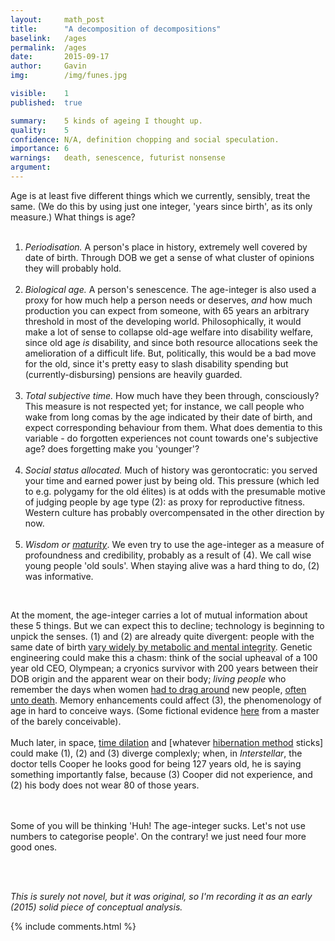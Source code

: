 ```yaml
---
layout:     math_post
title:      "A decomposition of decompositions"
baselink:   /ages
permalink:  /ages
date:       2015-09-17
author:     Gavin   
img:        /img/funes.jpg

visible:    1
published:  true

summary:    5 kinds of ageing I thought up.
quality:    5
confidence: N/A, definition chopping and social speculation.
importance: 6
warnings:   death, senescence, futurist nonsense
argument:	
---
```


<!-- <a href="//1.bp.blogspot.com/-oixuuxzYu2g/VfrdneIrHeI/AAAAAAAACYQ/zWEhItNKM0M/s1600/book1.jpg" imageanchor="1" style="margin-left: 1em; margin-right: 1em;"><img border="0" height="400" src="//1.bp.blogspot.com/-oixuuxzYu2g/VfrdneIrHeI/AAAAAAAACYQ/zWEhItNKM0M/s400/book1.jpg" width="374"></a> -->

Age is at least five different things which we currently, sensibly, treat the same. (We do this by using just one integer, 'years since birth', as its only measure.) What things is age?<br />
<br />
<ol>
	<li><i>Periodisation.</i> A person's place in history, extremely well covered by date of birth. Through DOB we get a sense of what cluster of opinions they will probably hold.</li>
<br />
	<li><i>Biological age.</i> A person's senescence. The age-integer is also used a proxy for how much help a person needs or deserves, <i>and</i> how much production you can expect from someone, with 65 years an arbitrary threshold in most of the developing world. Philosophically, it would make a lot of sense to collapse old-age welfare into disability welfare, since old age <i>is</i> disability, and since both resource allocations seek the amelioration of a difficult life. But, politically, this would be a bad move for the old, since it's pretty easy to slash disability spending but (currently-disbursing) pensions are heavily guarded.</li>
<br />
	<li><i>Total subjective time.</i> How much have they been through, consciously? This measure is not respected yet; for instance, we call people who wake from long comas by the age indicated by their date of birth, and expect corresponding behaviour from them. What does dementia to this variable - do forgotten experiences not count towards one's subjective age? does forgetting make you 'younger'? </li>
<br />
	<li><i>Social status allocated.</i> Much of history was gerontocratic: you served your time and earned power just by being old. This pressure (which led to e.g. polygamy for the old élites) is at odds with the presumable motive of judging people by age type (2): as proxy for reproductive fitness. Western culture has probably overcompensated in the other direction by now.</li>
<br />
	<li><i>Wisdom or <a href="http://i-am-on-the-internet.tumblr.com/post/127591500573/emotional-maturity-emotional-maturity-is-a">maturity</a></i>. We even try to use the age-integer as a measure of profoundness and credibility, probably as a result of (4). We call wise young people 'old souls'. When staying alive was a hard thing to do, (2) was informative.</li>
</ol>
<br />


At the moment, the age-integer carries a lot of mutual information about these 5 things. But we can expect this to decline; technology is beginning to unpick the senses. (1) and (2) are already quite divergent: people with the same date of birth <a href="http://www.independent.co.uk/life-style/health-and-families/health-news/scientists-develop-blood-test-that-estimates-how-quickly-people-age--and-their-risk-of-alzheimers-10488850.html">vary widely by metabolic and mental integrity</a>. Genetic engineering could make this a chasm: think of the social upheaval of a 100 year old CEO, Olympean; a cryonics survivor with 200 years between their DOB origin and the apparent wear on their body; <i>living people</i> who remember the days when women <a href="https://en.wikipedia.org/wiki/Artificial_uterus">had to drag around</a> new people, <a href="http://data.worldbank.org/indicator/SH.STA.MMRT">often unto death</a>. Memory enhancements could affect (3), the phenomenology of age in hard to conceive ways. (Some fictional evidence <a href="https://en.wikipedia.org/wiki/Funes_the_Memorious">here</a> from a master of the barely conceivable).<br />
<br />
Much later, in space, <a href="https://en.wikipedia.org/wiki/Time_dilation">time dilation</a> and [whatever <a href="https://en.wikipedia.org/wiki/Suspended_animation">hibernation method</a> sticks] could make (1), (2) and (3) diverge complexly; when, in <i>Interstellar</i>, the doctor tells Cooper he looks good for being 127 years old, he is saying something importantly false, because (3) Cooper did not experience, and (2) his body does not wear 80 of those years.  
<br /><br />

Some of you will be thinking 'Huh! The age-integer sucks. Let's not use numbers to categorise people'. On the contrary! we just need four more good ones.

<br><br>

_This is surely not novel, but it was original, so I'm recording it as an early (2015) solid piece of conceptual analysis._


{%  include comments.html %}